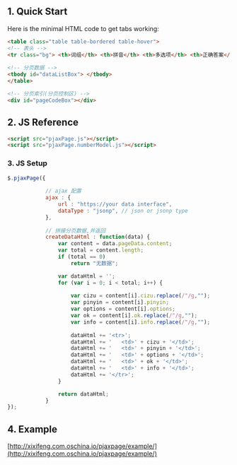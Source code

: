 ## 1. Quick Start
Here is the minimal HTML code to get tabs working: 
```html
<table class="table table-bordered table-hover">
<!-- 表头 -->
<tr class="bg"> <th>词组</th> <th>拼音</th> <th>多选项</th> <th>正确答案</th> <th>词义</th> </tr>
	
<!-- 分页数据 -->
<tbody id="dataListBox"> </tbody>
</table>

<!-- 分页索引(分页控制区) -->
<div id="pageCodeBox"></div>
```

## 2. JS Reference
```html 
<script src="pjaxPage.js"></script>
<script src="pjaxPage.numberModel.js"></script>
```

### 3. JS Setup
```javascript
$.pjaxPage({
	
			// ajax 配置
			ajax : {
				url : "https://your data interface",
				dataType : "jsonp", // json or jsonp type
			},
			
			// 拼接分页数据,并返回
			createDataHtml : function(data) {
				var content = data.pageData.content;
				var total = content.length;
				if (total == 0)
					return "无数据";

				var dataHtml = '';
				for (var i = 0; i < total; i++) {
					
					var cizu = content[i].cizu.replace(/"/g,"");
					var pinyin = content[i].pinyin;
					var options = content[i].options;
					var ok = content[i].ok.replace(/"/g,"");
					var info = content[i].info.replace(/"/g,"");
					
					dataHtml += '<tr>';
					dataHtml += '	<td>' + cizu + '</td>';
					dataHtml += '	<td>' + pinyin + '</td>';
					dataHtml += '	<td>' + options + '</td>';
					dataHtml += '	<td>' + ok + '</td>';
					dataHtml += '	<td>' + info + '</td>';
					dataHtml += '</tr>';
				}

				return dataHtml;
			}
});
```

## 4. Example
[http://xixifeng.com.oschina.io/pjaxpage/example/](http://xixifeng.com.oschina.io/pjaxpage/example/) 




